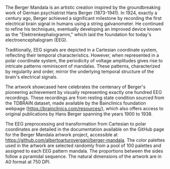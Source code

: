 The Berger Mandala is an artistic creation inspired by the groundbreaking work of German psychiatrist Hans Berger (1873-1941). In 1924, exactly a century ago, Berger achieved a significant milestone by recording the first electrical brain signal in humans using a string galvanometer. He continued to refine his techniques, eventually developing an improved device known as the "Elektrenkephalogramm," which laid the foundation for today's electroencephalogram (EEG).

Traditionally, EEG signals are depicted in a Cartesian coordinate system, reflecting their temporal characteristics. However, when represented in a polar coordinate system, the periodicity of voltage amplitudes gives rise to intricate patterns reminiscent of mandalas. These patterns, characterized by regularity and order, mirror the underlying temporal structure of the brain's electrical signals.

The artwork showcased here celebrates the centenary of Berger's pioneering achievement by visually representing exactly one hundred EEG recordings. These recordings are from resting state condition sourced from the TDBRAIN dataset, made available by the Bainclinics foundation webpage (https://brainclinics.com/resources/), which also offers access to original publications by Hans Berger spanning the years 1900 to 1938.

The EEG preprocessing and transformation from Cartesian to polar coordinates are detailed in the documentation available on the GitHub page for the Berger Mandala artwork project, accessible at https://github.com/albertoarturovergani/berger-mandala. The color palettes used in the artwork are selected randomly from a pool of 100 palettes and assigned to each EEG pattern mandala. The proportions between the sides follow a pyramidal sequence. The natural dimensions of the artwork are in A0 format at 750 DPI.
